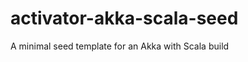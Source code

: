activator-akka-scala-seed
=========================

A minimal seed template for an Akka with Scala build 
